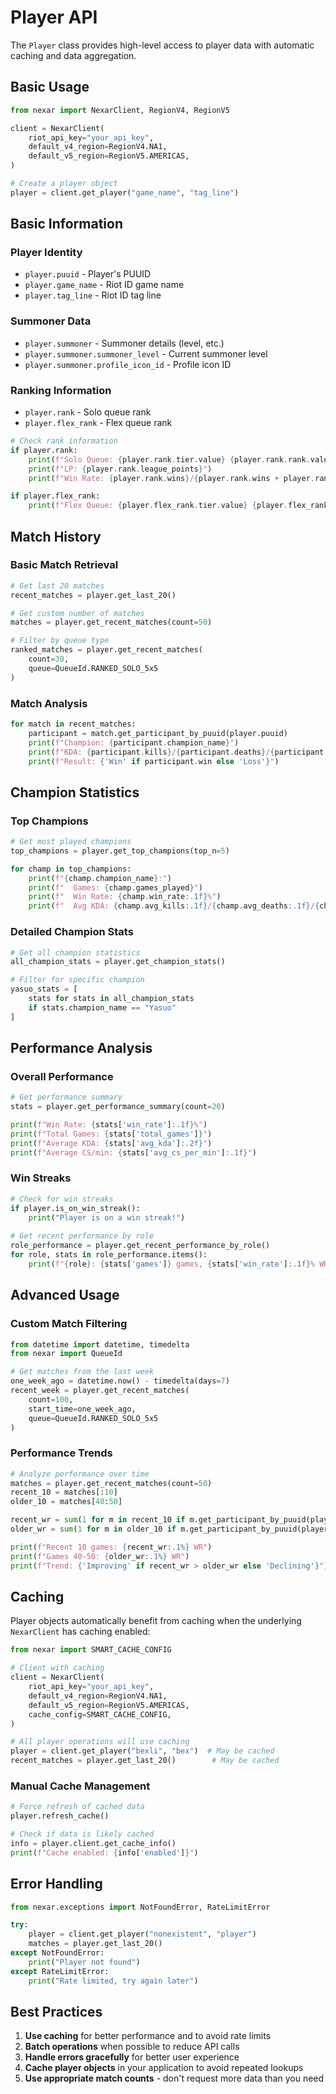 # Player API

The `Player` class provides high-level access to player data with automatic caching and data aggregation.

## Basic Usage

```python
from nexar import NexarClient, RegionV4, RegionV5

client = NexarClient(
    riot_api_key="your_api_key",
    default_v4_region=RegionV4.NA1,
    default_v5_region=RegionV5.AMERICAS,
)

# Create a player object
player = client.get_player("game_name", "tag_line")
```

## Basic Information

### Player Identity
- `player.puuid` - Player's PUUID
- `player.game_name` - Riot ID game name
- `player.tag_line` - Riot ID tag line

### Summoner Data
- `player.summoner` - Summoner details (level, etc.)
- `player.summoner.summoner_level` - Current summoner level
- `player.summoner.profile_icon_id` - Profile icon ID

### Ranking Information
- `player.rank` - Solo queue rank
- `player.flex_rank` - Flex queue rank

```python
# Check rank information
if player.rank:
    print(f"Solo Queue: {player.rank.tier.value} {player.rank.rank.value}")
    print(f"LP: {player.rank.league_points}")
    print(f"Win Rate: {player.rank.wins}/{player.rank.wins + player.rank.losses}")

if player.flex_rank:
    print(f"Flex Queue: {player.flex_rank.tier.value} {player.flex_rank.rank.value}")
```

## Match History

### Basic Match Retrieval
```python
# Get last 20 matches
recent_matches = player.get_last_20()

# Get custom number of matches
matches = player.get_recent_matches(count=50)

# Filter by queue type
ranked_matches = player.get_recent_matches(
    count=30, 
    queue=QueueId.RANKED_SOLO_5x5
)
```

### Match Analysis
```python
for match in recent_matches:
    participant = match.get_participant_by_puuid(player.puuid)
    print(f"Champion: {participant.champion_name}")
    print(f"KDA: {participant.kills}/{participant.deaths}/{participant.assists}")
    print(f"Result: {'Win' if participant.win else 'Loss'}")
```

## Champion Statistics

### Top Champions
```python
# Get most played champions
top_champions = player.get_top_champions(top_n=5)

for champ in top_champions:
    print(f"{champ.champion_name}:")
    print(f"  Games: {champ.games_played}")
    print(f"  Win Rate: {champ.win_rate:.1f}%")
    print(f"  Avg KDA: {champ.avg_kills:.1f}/{champ.avg_deaths:.1f}/{champ.avg_assists:.1f}")
```

### Detailed Champion Stats
```python
# Get all champion statistics
all_champion_stats = player.get_champion_stats()

# Filter for specific champion
yasuo_stats = [
    stats for stats in all_champion_stats 
    if stats.champion_name == "Yasuo"
]
```

## Performance Analysis

### Overall Performance
```python
# Get performance summary
stats = player.get_performance_summary(count=20)

print(f"Win Rate: {stats['win_rate']:.1f}%")
print(f"Total Games: {stats['total_games']}")
print(f"Average KDA: {stats['avg_kda']:.2f}")
print(f"Average CS/min: {stats['avg_cs_per_min']:.1f}")
```

### Win Streaks
```python
# Check for win streaks
if player.is_on_win_streak():
    print("Player is on a win streak!")
    
# Get recent performance by role
role_performance = player.get_recent_performance_by_role()
for role, stats in role_performance.items():
    print(f"{role}: {stats['games']} games, {stats['win_rate']:.1f}% WR")
```

## Advanced Usage

### Custom Match Filtering
```python
from datetime import datetime, timedelta
from nexar import QueueId

# Get matches from the last week
one_week_ago = datetime.now() - timedelta(days=7)
recent_week = player.get_recent_matches(
    count=100,
    start_time=one_week_ago,
    queue=QueueId.RANKED_SOLO_5x5
)
```

### Performance Trends
```python
# Analyze performance over time
matches = player.get_recent_matches(count=50)
recent_10 = matches[:10]
older_10 = matches[40:50]

recent_wr = sum(1 for m in recent_10 if m.get_participant_by_puuid(player.puuid).win) / len(recent_10)
older_wr = sum(1 for m in older_10 if m.get_participant_by_puuid(player.puuid).win) / len(older_10)

print(f"Recent 10 games: {recent_wr:.1%} WR")
print(f"Games 40-50: {older_wr:.1%} WR")
print(f"Trend: {'Improving' if recent_wr > older_wr else 'Declining'}")
```

## Caching

Player objects automatically benefit from caching when the underlying `NexarClient` has caching enabled:

```python
from nexar import SMART_CACHE_CONFIG

# Client with caching
client = NexarClient(
    riot_api_key="your_api_key",
    default_v4_region=RegionV4.NA1,
    default_v5_region=RegionV5.AMERICAS,
    cache_config=SMART_CACHE_CONFIG,
)

# All player operations will use caching
player = client.get_player("bexli", "bex")  # May be cached
recent_matches = player.get_last_20()        # May be cached
```

### Manual Cache Management
```python
# Force refresh of cached data
player.refresh_cache()

# Check if data is likely cached
info = player.client.get_cache_info()
print(f"Cache enabled: {info['enabled']}")
```

## Error Handling

```python
from nexar.exceptions import NotFoundError, RateLimitError

try:
    player = client.get_player("nonexistent", "player")
    matches = player.get_last_20()
except NotFoundError:
    print("Player not found")
except RateLimitError:
    print("Rate limited, try again later")
```

## Best Practices

1. **Use caching** for better performance and to avoid rate limits
2. **Batch operations** when possible to reduce API calls
3. **Handle errors gracefully** for better user experience
4. **Cache player objects** in your application to avoid repeated lookups
5. **Use appropriate match counts** - don't request more data than you need
